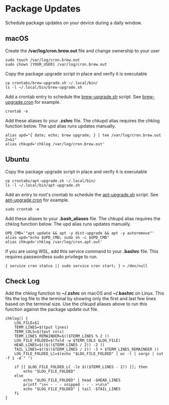 # Package Updates
Schedule package updates on your device during a daily window.

## macOS

Create the **/var/log/cron.brew.out** file and change ownership to your user
```shell script
sudo touch /var/log/cron.brew.out
sudo chown [YOUR_USER] /var/log/cron.brew.out
```

Copy the package upgrade script in place and verify it is executable
```shell script
cp crontabs/brew-upgrade.sh ~/.local/bin/
ls -l ~/.local/bin/brew-upgrade.sh
```

Add a crontab entry to schedule the [brew-upgrade.sh](crontabs/brew-upgrade.sh) script. See [brew-upgrade.cron](crontabs/brew-upgrade.cron) for example.
```shell script
crontab -e
```

Add these aliases to your **.zshrc** file. The chkupd alias requires the chklog function below.  The upd alias runs updates manually.
```shell script
alias upd="{ date; echo; brew upgrade; } | tee /var/log/cron.brew.out 2>&1"
alias chkupd='chklog /var/log/cron.brew.out'
```

## Ubuntu

Copy the package upgrade script in place and verify it is executable
```shell script
cp crontabs/apt-upgrade.sh ~/.local/bin/
ls -l ~/.local/bin/apt-upgrade.sh
```

Add an entry to root's crontab to schedule the [apt-upgrade.sh](crontabs/apt-upgrade.sh) script. See [apt-upgrade.cron](crontabs/apt-upgrade.cron) for example.
```shell script
sudo crontab -e
```

Add these aliases to your **.bash_aliases** file. The chkupd alias requires the chklog function below.  The upd alias runs updates manually.
```shell script
UPD_CMD='"apt update && apt -y dist-upgrade && apt -y autoremove"'
alias upd="echo $UPD_CMD; sudo sh -c $UPD_CMD"
alias chkupd='chklog /var/log/cron.apt.out'
```

If you are using WSL, add this service command to your **.bashrc** file. This requires passwordless sudo privilege to run.
```shell script
{ service cron status || sudo service cron start; } > /dev/null
```

## Check Log

Add the chklog function to **~/.zshrc** on macOS and **~/.bashrc** on Linux. This fits the log file to the terminal by showing only the first and last few lines based on the terminal size. Use the chkupd aliases above to run this function against the package update out file.

```shell script
chklog() {
    LOG_FILE=$1
    TERM_LINES=$(tput lines)
    TERM_COLS=$(tput cols)
    TERM_LINES_REMAINDER=$(($TERM_LINES % 2 ))
    LOG_FILE_FOLDED=$(fold -w $TERM_COLS $LOG_FILE)
    HEAD_LINES=$(($(($TERM_LINES / 2)) -2 ))
    TAIL_LINES=$(($(($TERM_LINES / 2)) -3 + $TERM_LINES_REMAINDER ))
    LOG_FILE_FOLDED_LC=$(echo "$LOG_FILE_FOLDED" | wc -l | xargs | cut -f 1 -d " ")

    if [[ $LOG_FILE_FOLDED_LC -le $(($TERM_LINES - 2)) ]]; then
        echo "$LOG_FILE_FOLDED"
    else
        echo "$LOG_FILE_FOLDED" | head -$HEAD_LINES
        printf "\n< - - - snipped - - - >\n\n"
        echo "$LOG_FILE_FOLDED" | tail -$TAIL_LINES
    fi
}
```
